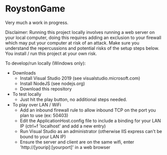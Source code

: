 # RoystonGame
Very much a work in progress.

Disclaimer: Running this project locally involves running a web server on your local computer, doing this requires adding an exclusion to your firewall which may put your computer at risk of an attack. Make sure you understand the repercussions and potential risks of the setup steps below. You install / run this project at your own risk.

To develop/run locally (Windows only):
- Downloads
  - Install Visual Studio 2019 (see visualstudio.microsoft.com)
  - Install NodeJS (see nodejs.org)
  - Download this repository
- To test locally
  - Just hit the play button, no additional steps needed.
- To play over LAN / WiFi
  - Add an inbound firewall rule to allow inbound TCP on the port you plan to use (ex: 50403)
  - Edit the ApplicationHost.config file to include a binding for your LAN IP (ctrl+f 'localhost' and add a new entry)
  - Run Visual Studio as an administrator (otherwise IIS express can't be bound to your LAN IP)
  - Ensure the server and client are on the same wifi, enter 'http://[yourip]:[yourport]' in a web browser


